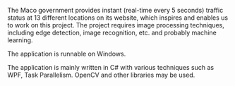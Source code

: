 The Maco government provides instant (real-time every 5 seconds) traffic status at 13 different locations on its website, which inspires and enables us to work on this project. The project requires image processing techniques, including edge detection, image recognition, etc. and probably machine learning.

The application is runnable on Windows.

The application is mainly written in C# with various techniques such as WPF, Task Parallelism. OpenCV and other libraries may be used.